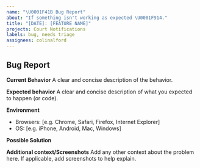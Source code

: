 ```yaml
---
name: "\U0001F41B Bug Report"
about: "If something isn't working as expected \U0001F914."
title: "[DATE]: [FEATURE NAME]"
projects: Court Notifications
labels: bug, needs triage
assignees: colinalford
---
```


## Bug Report

**Current Behavior**
A clear and concise description of the behavior.

**Expected behavior**
A clear and concise description of what you expected to happen (or code).

**Environment**
- Browsers: [e.g. Chrome, Safari, Firefox, Internet Explorer]
- OS: [e.g. iPhone, Android, Mac, Windows]

**Possible Solution**
<!--- Only if you have suggestions on a fix for the bug -->

**Additional context/Screenshots**
Add any other context about the problem here. If applicable, add screenshots to help explain.
